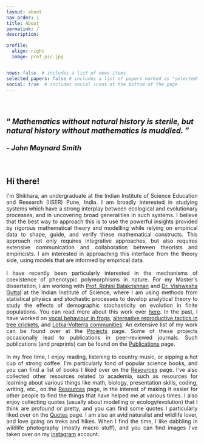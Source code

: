 ```yaml
---
layout: about
nav_order: 1
title: About
permalink: /
description:

profile:
  align: right
  image: prof_pic.jpg


news: false  # includes a list of news items
selected_papers: false # includes a list of papers marked as "selected={true}"
social: true  # includes social icons at the bottom of the page
---
```

<!---
<blockquote>
Mathematics without natural history is sterile, but natural history without mathematics is muddled.
<cite style="text-align: right"> - John Maynard Smith </cite>
</blockquote>
--->

<h1> <span  style="font-size:70%;text-align: justify;width:10%"> <br> &#8220; <i> Mathematics without natural history is sterile, but natural history without mathematics is muddled. &#8221; </i> </span> <br> <cite style="text-align:right-align;font-size: 65%"> <br> - John Maynard Smith </cite> </h1>
<br>
<h2> <b> Hi there! </b> </h2>
<div style="text-align: justify">
I'm Shikhara, an undergraduate at the Indian Institute of Science Education and Research (IISER) Pune, India. I am broadly interested in studying systems which have a strong interplay between ecological and evolutionary processes, and in uncovering broad generalities in such systems. I believe that the best way to approach this is to use the powerful insights provided by rigorous mathematical theory and modelling while relying on empirical data to shape, guide, and verify these mathematical constructs. This approach not only requires integrative approaches, but also requires extensive communication and collaboration between theorists and empiricists. I am interested in approaching this interface from the theory side, using models that are informed by empirical data.<br>
<br>
I have recently been particularly interested in the mechanisms of coexistence of phenotypic polymorphisms in nature. For my Master's dissertation, I am working with <a href = 'https://sites.google.com/view/rohinibalakrishnanlab/home'>Prof. Rohini Balakrishnan</a> and <a href='https://teelabiisc.wordpress.com/'>Dr. Vishwesha Guttal</a> at the Indian Institute of Science, where I am using methods from statistical physics and stochastic processes to develop analytical theory to study the effects of demographic stochasticity on evolution in finite populations. You can read more about this work over <a href='projects/MS_thesis/'>here</a>. In the past, I have worked on <a href='projects/frog_acoustics/'>vocal behaviour in frogs</a>, <a href='projects/oecanthus_ARTs/'>alternative reproductive tactics in tree crickets</a>, and <a href='projects/LV_comms/'>Lotka-Volterra communities</a>. An extensive list of my work can be found over at the <a href='projects/'>Projects</a> page. Some of these projects occasionally lead to publications in peer-reviewed journals. Such publications (and preprints) can be found on the <a href='publications/'>Publications</a> page.<br>
<br>
In my free time, I enjoy reading, listening to country music, or sipping a hot cup of strong coffee. I'm particularly fond of popular science books, and you can find a list of books I liked over on the <a href='https://thepandalorian.github.io/resources/'>Resources</a> page. I've also collected other resources related to academia, such as resources for learning about various things like math, biology, presentation skills, coding, writing, etc., on the <a href='https://thepandalorian.github.io/resources/'>Resources</a> page, in the interest of making it easier for other people to find the things that have helped me at various times. I also enjoy collecting quotes (usually about modelling or ecology/evolution) that I think are profound or pretty, and you can find some quotes I particularly liked over on the <a href='https://thepandalorian.github.io/Quotes/'>Quotes</a> page. I am also an avid naturalist and wildlife lover, and love going on treks and hikes. When I find the time, I like dabbling in wildlife photography (mostly macro stuff), and you can find images I've taken over on my <a href = "https://www.instagram.com/shikhara_bhat/?hl=en">instagram</a> account.
</div>
